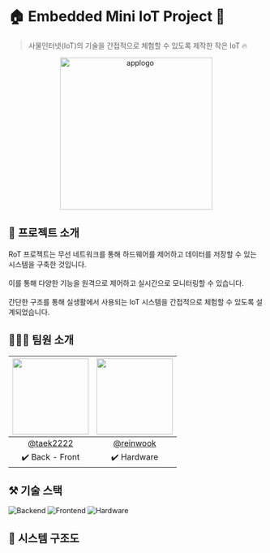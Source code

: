 # 🏠 Embedded Mini IoT Project 📑

> 사물인터넷(IoT)의 기술을 간접적으로 체험할 수 있도록 제작한 작은 IoT 🔥

<p align="center">
  <img width="300" alt="applogo" src="https://github.com/taek2222/Embedded_IoT_Project/assets/118153233/507c5873-ffa6-40e8-8545-2d989ce4c511">
</p>

## 📖 프로젝트 소개
RoT 프로젝트는 무선 네트워크를 통해 하드웨어를 제어하고 데이터를 저장할 수 있는 시스템을 구축한 것입니다. <br><br>
이를 통해 다양한 기능을 원격으로 제어하고 실시간으로 모니터링할 수 있습니다. <br><br>
간단한 구조를 통해 실생활에서 사용되는 IoT 시스템을 간접적으로 체험할 수 있도록 설계되었습니다.

## 🧑‍🤝‍🧑 팀원 소개
|<img src="https://avatars.githubusercontent.com/u/118153233?v=4" width="150" height="150"/>|<img src="https://avatars.githubusercontent.com/u/135509685?v=4" width="150" height="150"/>|
|:-:|:-:|
|[@taek2222](https://github.com/taek2222)|[@reinwook](https://github.com/reinwook)|
|✔️ Back - Front|✔️ Hardware|

## ⚒️ 기술 스택

![Backend](https://github.com/taek2222/Embedded_IoT_Project/assets/118153233/b6bd133f-1aca-4683-aefa-7b81006abcb1)
![Frontend](https://github.com/taek2222/Embedded_IoT_Project/assets/118153233/f55d46e8-3a82-46b2-a4af-d10aaa5126f2)
![Hardware](https://github.com/taek2222/Embedded_IoT_Project/assets/118153233/58d3a0d0-262b-4b42-bc49-5587ede25e68)

## 🔗 시스템 구조도
